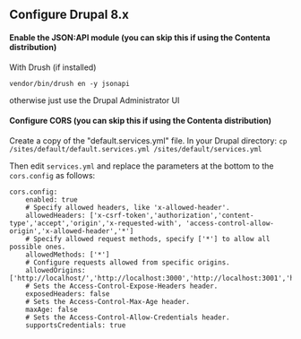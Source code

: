 ## Configure Drupal 8.x
#### Enable the JSON:API module (you can skip this if using the Contenta distribution)

With Drush (if installed)

```vendor/bin/drush en -y jsonapi```

otherwise just use the Drupal Administrator UI 

#### Configure CORS (you can skip this if using the Contenta distribution)

Create a copy of the "default.services.yml" file. In your Drupal directory: ```cp /sites/default/default.services.yml /sites/default/services.yml```

Then edit ```services.yml``` and replace the parameters at the bottom to the ```cors.config``` as follows:

```
cors.config:
    enabled: true
    # Specify allowed headers, like 'x-allowed-header'.
    allowedHeaders: ['x-csrf-token','authorization','content-type','accept','origin','x-requested-with', 'access-control-allow-origin','x-allowed-header','*']
    # Specify allowed request methods, specify ['*'] to allow all possible ones.
    allowedMethods: ['*']
    # Configure requests allowed from specific origins.
    allowedOrigins: ['http://localhost/','http://localhost:3000','http://localhost:3001','http://localhost:3002','*']
    # Sets the Access-Control-Expose-Headers header.
    exposedHeaders: false
    # Sets the Access-Control-Max-Age header.
    maxAge: false
    # Sets the Access-Control-Allow-Credentials header.
    supportsCredentials: true
```
